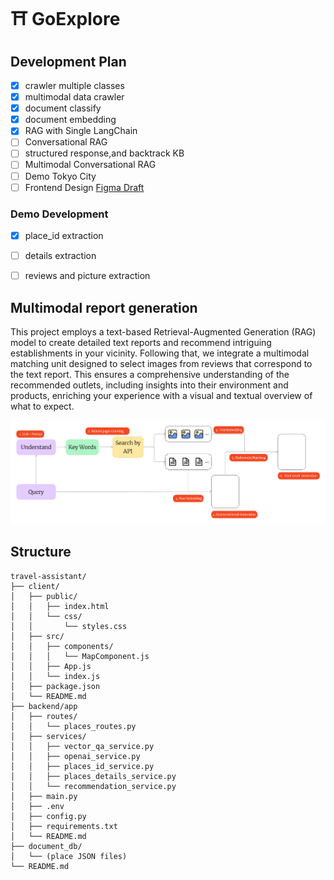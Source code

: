# ⛩️ GoExplore

## Development Plan

- [x] crawler multiple classes 
- [x] multimodal data crawler
- [x] document classify
- [x] document embedding 
- [x] RAG with Single LangChain
- [ ] Conversational RAG 
- [ ] structured response,and backtrack KB
- [ ] Multimodal Conversational RAG 
- [ ] Demo Tokyo City 
- [ ] Frontend Design [Figma Draft](https://www.figma.com/design/mYIstag6StC19YfB3SvVco/Untitled?node-id=0-1&t=NK1vXb6j7xrn23pn-1)

### Demo Development
- [x] place_id extraction
- [ ] details extraction
- [ ] reviews and picture extraction


 
## Multimodal report generation

This project employs a text-based Retrieval-Augmented Generation (RAG) model to create detailed text reports and recommend intriguing establishments in your vicinity. Following that, we integrate a multimodal matching unit designed to select images from reviews that correspond to the text report. This ensures a comprehensive understanding of the recommended outlets, including insights into their environment and products, enriching your experience with a visual and textual overview of what to expect.

![Pipeline](images/structure.png)

## Structure

```
travel-assistant/
├── client/
│   ├── public/
│   │   ├── index.html
│   │   └── css/
│   │       └── styles.css
│   ├── src/
│   │   ├── components/
│   │   │   └── MapComponent.js
│   │   ├── App.js
│   │   └── index.js
│   ├── package.json
│   └── README.md
├── backend/app
│   ├── routes/
│   │   └── places_routes.py
│   ├── services/
│   │   ├── vector_qa_service.py
│   │   ├── openai_service.py
│   │   ├── places_id_service.py
│   │   ├── places_details_service.py
│   │   └── recommendation_service.py
│   ├── main.py
│   ├── .env
│   ├── config.py
│   ├── requirements.txt
│   └── README.md
├── document_db/
│   └── (place JSON files)
└── README.md
```